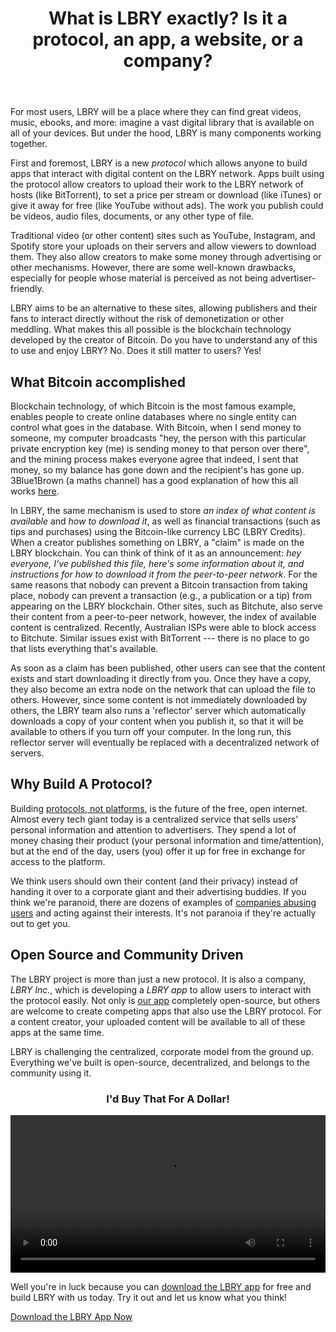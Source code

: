 ﻿---
title: What is LBRY exactly? Is it a protocol, an app, a website, or a company?
category: LBRY 101
order: 1
---

For most users, LBRY will be a place where they can find great videos, music, ebooks, and more: imagine a vast digital library that is available on all of your devices. But under the hood, LBRY is many components working together.

First and foremost, LBRY is a new *protocol* which allows anyone to build apps that interact with digital content on the LBRY network. Apps built using the protocol allow creators to upload their work to the LBRY network of hosts (like BitTorrent), to set a price per stream or download (like iTunes) or give it away for free (like YouTube without ads). The work you publish could be videos, audio files, documents, or any other type of file.

Traditional video (or other content) sites such as YouTube, Instagram, and Spotify store your uploads on their servers and allow viewers to download them. They also allow creators to make some money through advertising or other mechanisms. However, there are some well-known drawbacks, especially for people whose material is perceived as not being advertiser-friendly.

LBRY aims to be an alternative to these sites, allowing publishers and their fans to interact directly
without the risk of demonetization or other meddling.
What makes this all possible is the blockchain technology developed by the creator of Bitcoin.
Do you have to understand any of this to use and enjoy LBRY? No. Does it still matter to users? Yes!


## What Bitcoin accomplished

Blockchain technology, of which Bitcoin is the most famous example, enables people to create online databases where no single entity can control what goes in the database. With Bitcoin, when I send money to someone, my computer broadcasts "hey, the person with this particular private encryption key (me) is sending money to that person over there", and the mining process makes everyone agree that indeed, I sent that money, so my balance has gone down and the recipient's has gone up. 3Blue1Brown (a maths channel) has a good explanation of how this
all works [here](https://beta.lbry.tv/@3Blue1Brown:b/ever-wonder-how-bitcoin-and-other:1).

In LBRY, the same mechanism is used to store *an index of what content is available* and
*how to download it*, as well as financial transactions (such as tips and purchases)
using the Bitcoin-like currency LBC (LBRY Credits). When a creator publishes something on LBRY,
a "claim" is made on the LBRY blockchain. You can think of think of it as an announcement: *hey everyone,
I've published this file, here's some information about it, and instructions for how to download it
from the peer-to-peer network*. For the same reasons that nobody can prevent a Bitcoin transaction
from taking place, nobody can prevent a transaction (e.g., a publication or a tip)
from appearing on the LBRY blockchain.
Other sites, such as Bitchute, also serve their content from a peer-to-peer network, however,
the index of available content is centralized. Recently, Australian ISPs were able to block access
to Bitchute. Similar issues exist with BitTorrent --- there is no place to go that lists everything
that's available.

As soon as a claim has been published, other users can see that the content exists and start downloading
it directly from you. Once they have a copy, they also become an extra node on the network that can
upload the file to others.
However, since some content is not immediately downloaded by others,
the LBRY team also runs a 'reflector' server which automatically downloads a copy of your content
when you publish it, so that it will be available to others if you turn off your computer.
In the long run, this reflector server will eventually be replaced with a decentralized network of servers.

## Why Build A Protocol?
Building [protocols, not platforms](/news/blockchain-is-love-blockchain-is-life), is the future of the free, open internet. Almost every tech giant today is a centralized service that sells users' personal information and attention to advertisers. They spend a lot of money chasing their product (your personal information and time/attention), but at the end of the day, users (you) offer it up for free in exchange for access to the platform.

We think users should own their content (and their privacy) instead of handing it over to a corporate giant and their advertising buddies. If you think we're paranoid, there are dozens of examples of [companies abusing users](/news/why-do-tech-giants-abuse-their-users) and acting against their interests. It's not paranoia if they're actually out to get you.

## Open Source and Community Driven
The LBRY project is more than just a new protocol. It is also a company, *LBRY Inc.*, which is developing a *LBRY app* to allow users to interact with the protocol easily. Not only is [our app](/get?auto=1) completely open-source, but others are welcome to create competing apps that also use the LBRY protocol. For a content creator, your uploaded content will be available to all of these apps at the same time.

LBRY is challenging the centralized, corporate model from the ground up. Everything we've built is open-source, decentralized, and belongs to the community using it.

<h3 style="text-align: center;" markdown="1">I'd Buy That For A Dollar!</h3>
<video width="100%" controls src="https://spee.ch/c/Id-Buy-That-for-a-Dollar.mp4"/></video>

Well you're in luck because you can [download the LBRY app](/get?auto=1) for free and build LBRY with us today. Try it out and let us know what you think!

[Download the LBRY App Now](/get?auto=1)
